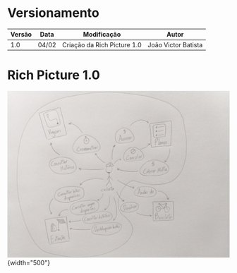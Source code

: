 # Versionamento

| Versão | Data | Modificação | Autor |
|-|-|-|-|
| 1.0 | 04/02 | Criação da Rich Picture 1.0 | João Victor Batista |


# Rich Picture 1.0
![Rich Picture v1](./assets/pre-rastreabilidade/richPictureV1.jpg){width="500"}
